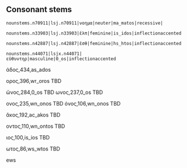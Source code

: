 

## Consonant stems
```
nounstems.n70911|lsj.n70911|νοημα|neuter|ma_matos|recessive|

nounstems.n33903|lsj.n33903|ἐλπ|feminine|is_idos|inflectionaccented

nounstems.n42887|lsj.n42887|ἐσθ|feminine|hs_htos|inflectionaccented

nounstems.n44071|lsjx.n44071|εὐθυντηρ|masculine|0_os|inflectionaccented
```

άδος,434,as_ados


ορος,396,wr_oros TBD

ῶνος,284,0_os TBD
ωνος,237,0_os TBD

ονος,235,wn_onos TBD
όνος,106,wn_onos TBD

ᾰκος,192,ac_akos TBD

οντος,110,wn_ontos TBD

ιος,100,is_ios TBD

ωτος,86,ws_wtos TBD


ews
